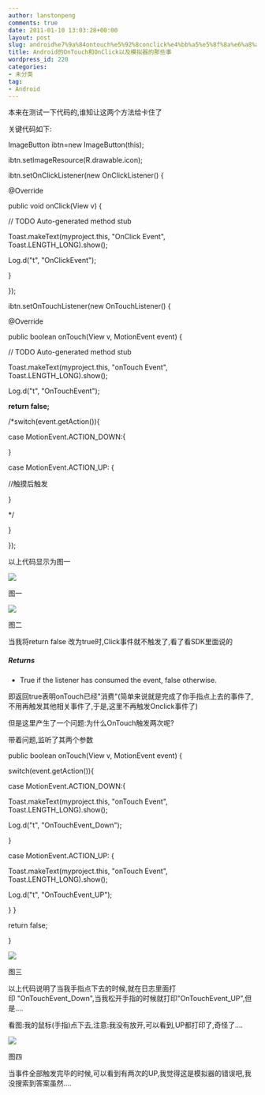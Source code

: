 ```yaml
---
author: lanstonpeng
comments: true
date: 2011-01-10 13:03:28+00:00
layout: post
slug: android%e7%9a%84ontouch%e5%92%8conclick%e4%bb%a5%e5%8f%8a%e6%a8%a1%e6%8b%9f%e5%99%a8%e7%9a%84%e9%82%a3%e4%ba%9b%e4%ba%8b
title: Android的OnTouch和OnClick以及模拟器的那些事
wordpress_id: 220
categories:
- 未分类
tag:
- Android
---
```


[](http://www.lanstonpeng.tk/files/2011/01/Screenshot1.png)[](http://www.lanstonpeng.tk/files/2011/01/Screenshot-2.png)[](http://www.lanstonpeng.tk/files/2011/01/Screenshot-3.png)本来在测试一下代码的,谁知让这两个方法给卡住了

关键代码如下:


ImageButton ibtn=new ImageButton(this);




ibtn.setImageResource(R.drawable.icon);




ibtn.setOnClickListener(new OnClickListener() {




@Override




public void onClick(View v) {




// TODO Auto-generated method stub




Toast.makeText(myproject.this, "OnClick Event", Toast.LENGTH_LONG).show();




Log.d("t", "OnClickEvent");




}




});<!-- more -->




ibtn.setOnTouchListener(new OnTouchListener() {




@Override




public boolean onTouch(View v, MotionEvent event) {




// TODO Auto-generated method stub




Toast.makeText(myproject.this, "onTouch Event", Toast.LENGTH_LONG).show();




Log.d("t", "OnTouchEvent");




**return false;**




/*switch(event.getAction()){




case MotionEvent.ACTION_DOWN:{




}




case MotionEvent.ACTION_UP: {




//触摸后触发




}




*/




}




});




以上代码显示为图一




[![](http://www.lanstonpeng.tk/files/2011/01/Screenshot1.png-300x168.png)](http://www.lanstonpeng.tk/files/2011/01/Screenshot1.png)[](http://www.lanstonpeng.tk/files/2011/01/Screenshot-1.png)[](http://www.lanstonpeng.tk/files/2011/01/Screenshot-1.png)




图一




[![](http://www.lanstonpeng.tk/files/2011/01/Screenshot-1.png-300x168.png)](http://www.lanstonpeng.tk/files/2011/01/Screenshot-1.png)




图二




当我将return false 改为true时,Click事件就不触发了,看了看SDK里面说的







##### Returns





	
  * True if the listener has consumed the event, false otherwise.





即返回true表明onTouch已经"消费"(简单来说就是完成了你手指点上去的事件了,不用再触发其他相关事件了,于是,这里不再触发Onclick事件了)

但是这里产生了一个问题:为什么OnTouch触发两次呢?

带着问题,监听了其两个参数

public boolean onTouch(View v, MotionEvent event) {

switch(event.getAction()){

case MotionEvent.ACTION_DOWN:{

Toast.makeText(myproject.this, "onTouch Event", Toast.LENGTH_LONG).show();

Log.d("t", "OnTouchEvent_Down");

}

case MotionEvent.ACTION_UP: {

Toast.makeText(myproject.this, "onTouch Event", Toast.LENGTH_LONG).show();

Log.d("t", "OnTouchEvent_UP");

} }

return false;

}

[![](http://www.lanstonpeng.tk/files/2011/01/Screenshot-2.png-300x168.png)](http://www.lanstonpeng.tk/files/2011/01/Screenshot-2.png)[](http://www.lanstonpeng.tk/files/2011/01/Screenshot-3.png)[](http://www.lanstonpeng.tk/files/2011/01/Screenshot-3.png)


图三




以上代码说明了当我手指点下去的时候,就在日志里面打印 "OnTouchEvent_Down",当我松开手指的时候就打印"OnTouchEvent_UP",但是....




看图:我的鼠标(手指)点下去,注意:我没有放开,可以看到,UP都打印了,奇怪了....





[![](http://www.lanstonpeng.tk/files/2011/01/Screenshot-3.png-300x168.png)](http://www.lanstonpeng.tk/files/2011/01/Screenshot-3.png)

图四

当事件全部触发完毕的时候,可以看到有两次的UP,我觉得这是模拟器的错误吧,我没搜索到答案虽然....





